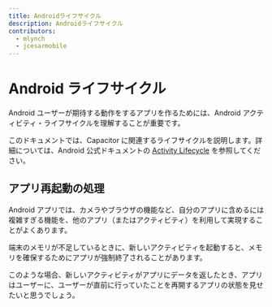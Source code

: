 ```yaml
---
title: Androidライフサイクル
description: Androidライフサイクル
contributors:
  - mlynch
  - jcesarmobile
---
```


# Android ライフサイクル

Android ユーザーが期待する動作をするアプリを作るためには、Android アクティビティ・ライフサイクルを理解することが重要です。

このドキュメントでは、Capacitor に関連するライフサイクルを説明します。詳細については、Android 公式ドキュメントの [Activity Lifecycle](https://developer.android.com/guide/components/activities/activity-lifecycle.html) を参照してください。

## アプリ再起動の処理

Android アプリでは、カメラやブラウザの機能など、自分のアプリに含めるには複雑すぎる機能を、他のアプリ（またはアクティビティ）を利用して実現することがよくあります。

端末のメモリが不足しているときに、新しいアクティビティを起動すると、メモリを確保するためにアプリが強制終了されることがあります。

このような場合、新しいアクティビティがアプリにデータを返したとき、アプリはユーザーに、ユーザーが直前に行っていたことを再開するアプリの状態を見せたいと思うでしょう。
